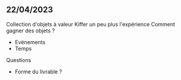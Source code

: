 ## 22/04/2023

Collection d'objets à valeur
Kiffer un peu plus l'expérience
Comment gagner des objets ?
- Evénements
- Temps

Questions
- Forme du livrable ?